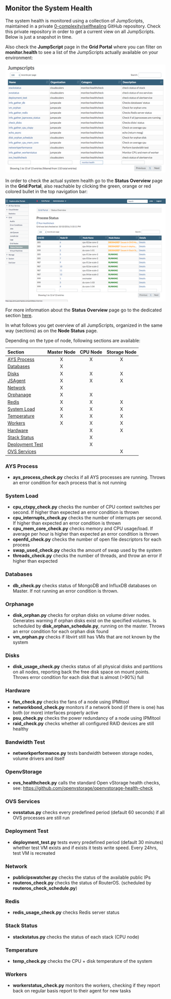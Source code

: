 ## Monitor the System Health

The system health is monitored using a collection of JumpScripts, maintained in a private [0-complexity/selfhealing](https://github.com/0-complexity/selfhealing) GitHub repository. Check this private repository in order to get a current view on all JumpScripts. Below is just a snapshot in time.

Also check the **JumpScript** page in the **Grid Portal** where you can filter on **monitor.health** to see a list of the JumpScripts actually available on your environment:

![](JumpScripts.png)  

In order to check the actual system health go to the **Status Overview** page in the **Grid Portal**, also reachable by clicking the green, orange or red colored bullet in the top navigation bar:

![](ProcessStatus.png)

For more information about the **Status Overview** page go to the dedicated section [here](../../GridPortal/StatusOverview/StatusOverview.md).

In what follows you get overview of all JumpScripts, organized in the same way (sections) as on the **Node Status** page.

Depending on the type of node, following sections are available:

| Section                       | Master Node | CPU Node | Storage Node |
|:------------------------------|:-----------:|:--------:|:------------:|
|[AYS Process](#ays-process)    | X           | X        | X            |
|[Databases](#databases)        | X           |          |              |
|[Disks](#disks)                | X           | X        | X            |
|[JSAgent](#jsagent)            | X           | X        | X            |
|[Network](#network)            | X           |          |              |
|[Orphanage](#orphanage)        | X           | X        |              |
|[Redis](#redis)                | X           | X        | X            |
|[System Load](#system-load)    | X           | X        | X            |
|[Temperature](#temperature)    | X           | X        | X            |
|[Workers](#workers)            | X           | X        | X            |
|[Hardware](#hardware)          |             | X        | X            |
|[Stack Status](#stack)         |             | X        |              |
|[Deployment Test](#deployment) |             | X        |              |
|[OVS Services](#ovs-services)  |             |          | X            |


<a id="ays-process"></a>
### AYS Process
- **ays_process_check.py** checks if all AYS processes are running. Throws an error condition for each process that is not running


<a id="system-load"></a>
### System Load
- **cpu_ctxpy_check.py** checks the number of CPU context switches per second. If higher than expected an error condition is thrown
- **cpu_interrupts_check.py** checks the number of interrupts per second. If higher than expected an error condition is thrown
- **cpu_mem_core_check.py** checks memory and CPU usage/load. If average per hour is higher than expected an error condition is thrown
- **openfd_check.py** checks the number of open file descriptors for each process
- **swap_used_check.py** checks the amount of swap used by the system
- **threads_check.py** checks the number of threads, and throw an error if higher than expected

<a id="databases"></a>
### Databases
- **db_check.py** checks status of MongoDB and InfluxDB databases on Master. If not running an error condition is thrown.


<a id="orphanage"></a>
### Orphanage
- **disk_orphan.py** checks for orphan disks on volume driver nodes. Generates warning if orphan disks exist on the specified volumes. Is scheduled by **disk_orphan_schedule.py**, running on the master. Throws an error condition for each orphan disk found
- **vm_orphan.py** checks if libvirt still has VMs that are not known by the system


<a id="disks"></a>
### Disks
- **disk_usage_check.py** checks status of all physical disks and partitions on all nodes, reporting back the free disk space on mount points. Throws error condition for each disk that is almost (>90%) full


<a id="hardware"></a>
### Hardware
- **fan_check.py** checks the fans of a node using IPMItool
- **networkbond_check.py** monitors if a network bond (if there is one) has both (or more) interfaces properly active
- **psu_check.py** checks the power redundancy of a node using IPMItool
- **raid_check.py** checks whether all configured RAID devices are still healthy


<a id="bandwidth"></a>
### Bandwidth Test
- **networkperformance.py** tests bandwidth between storage nodes, volume drivers and itself


<a id="openstorage"></a>
### OpenvStorage
- **ovs_healthcheck.py** calls the standard Open vStorage health checks, see: https://github.com/openvstorage/openvstorage-health-check


<a id="ovs-services"></a>
### OVS Services
- **ovsstatus.py** checks every predefined period (default 60 seconds) if all OVS processes are still run


<a id="deployment"></a>
### Deployment Test
- **deployment_test.py** tests every predefined period (default 30 minutes) whether test VM exists and if exists it tests write speed. Every 24hrs, test VM is recreated


<a id="network"></a>
### Network
- **publicipswatcher.py** checks the status of the available public IPs
- **routeros_check.py** checks the status of RouterOS. (scheduled by **routeros_check_schedule.py**)


<a id="redis"></a>
### Redis
- **redis_usage_check.py** checks Redis server status


<a id="stack"></a>
### Stack Status
- **stackstatus.py** checks the status of each stack (CPU node)


<a id="temperature"></a>
### Temperature
- **temp_check.py** checks the CPU + disk temperature of the system


<a id="workers"></a>
### Workers
- **workerstatus_check.py** monitors the workers, checking if they report back on regular basis report to their agent for new tasks
